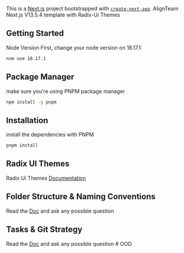 This is a [Next.js](https://nextjs.org/) project bootstrapped with [`create-next-app`](https://github.com/vercel/next.js/tree/canary/packages/create-next-app).
AlignTeam Next.js V13.5.4 template with Radix-Ui Themes

## Getting Started

Node Version
First, change your node version on 18.17.1:

```bash
nvm use 18.17.1
```

## Package Manager

make sure you're using PNPM package manager

```bash
npm install -g pnpm
```

## Installation

install the dependencies with PNPM

```bash
pnpm install
```

## Radix UI Themes

Radix Ui Themes [Documentation](https://www.radix-ui.com/themes/docs/overview/getting-started)

## Folder Structure & Naming Conventions

Read the [Doc](https://docs.google.com/document/d/1ueLNX1IATheW7lBZdqgsD9mTr_FT_09azfg5mkc5eVo/edit?usp=sharing) and ask any possible question

## Tasks & Git Strategy

Read the [Doc](https://docs.google.com/document/d/1ZzjG_nNBG_r5HSikeT_Y1ebP9bSlpt7atqWIPpyrNbY/edit) and ask any possible question
#   O O D  
 